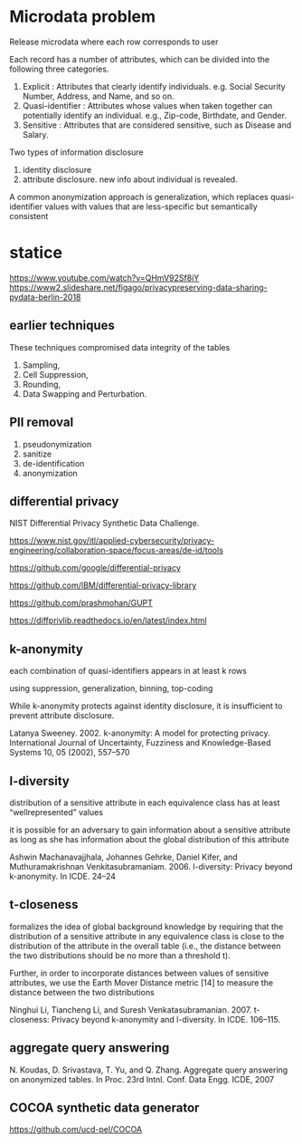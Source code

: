 
# Microdata problem

Release microdata where each row corresponds to user

Each record has a number of attributes, which can be divided into
the following three categories. 
1. Explicit : Attributes that clearly identify individuals. e.g. Social Security Number, Address, and Name, and so on. 
2. Quasi-identifier : Attributes whose values when taken together can potentially identify an individual. e.g., Zip-code, Birthdate, and Gender. 
3. Sensitive : Attributes that are considered sensitive, such as Disease and Salary.

Two types of information disclosure 
1. identity disclosure 
2. attribute disclosure. new info about individual is revealed. 

A common anonymization approach is generalization, which replaces quasi-identifier 
values with values that are less-specific but semantically consistent

# statice

https://www.youtube.com/watch?v=QHmV92Sf8iY
https://www2.slideshare.net/figago/privacypreserving-data-sharing-pydata-berlin-2018



## earlier techniques

These techniques compromised data integrity of the tables
1. Sampling, 
1. Cell Suppression, 
1. Rounding, 
1. Data Swapping and Perturbation.

## PII removal 

1. pseudonymization
2. sanitize
3. de-identification
4. anonymization

## differential privacy

NIST Differential Privacy Synthetic Data Challenge.

https://www.nist.gov/itl/applied-cybersecurity/privacy-engineering/collaboration-space/focus-areas/de-id/tools

https://github.com/google/differential-privacy

https://github.com/IBM/differential-privacy-library

https://github.com/prashmohan/GUPT

https://diffprivlib.readthedocs.io/en/latest/index.html

## k-anonymity 

each combination of quasi-identifiers appears in at least k rows

using suppression, generalization, binning, top-coding

While k-anonymity protects against identity disclosure, it is insufficient to prevent attribute disclosure.

Latanya Sweeney. 2002. k-anonymity: A model for protecting privacy. International Journal of Uncertainty, Fuzziness and Knowledge-Based Systems 10, 05 (2002), 557–570

## l-diversity 

distribution of a sensitive attribute in each equivalence class has at least  “wellrepresented” values

it is possible for an adversary to gain information
about a sensitive attribute as long as she has information
about the global distribution of this attribute

Ashwin Machanavajjhala, Johannes Gehrke, Daniel Kifer, and Muthuramakrishnan Venkitasubramaniam. 2006. l-diversity: Privacy beyond k-anonymity. In ICDE. 24–24

## t-closeness 

formalizes the idea of global background knowledge by requiring that the distribution of a sensitive attribute 
in any equivalence class is close to the distribution of the attribute in the overall table 
(i.e., the distance between the two distributions should be no more than a threshold t).

Further, in order to incorporate distances between values of sensitive attributes, we use the
Earth Mover Distance metric [14] to measure the distance between the two distributions

Ninghui Li, Tiancheng Li, and Suresh Venkatasubramanian. 2007. t-closeness: Privacy beyond k-anonymity and l-diversity. In ICDE. 106–115.

## aggregate query answering

N. Koudas, D. Srivastava, T. Yu, and Q. Zhang. Aggregate query answering on anonymized tables. In Proc. 23rd Intnl. Conf. Data Engg. ICDE, 2007


## COCOA synthetic data generator

https://github.com/ucd-pel/COCOA

